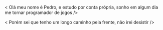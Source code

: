 < Olá meu nome é Pedro, e estudo por conta própria, sonho em algum dia me tornar programador de jogos />

< Porém sei que tenho um longo caminho pela frente, não irei desistir />

